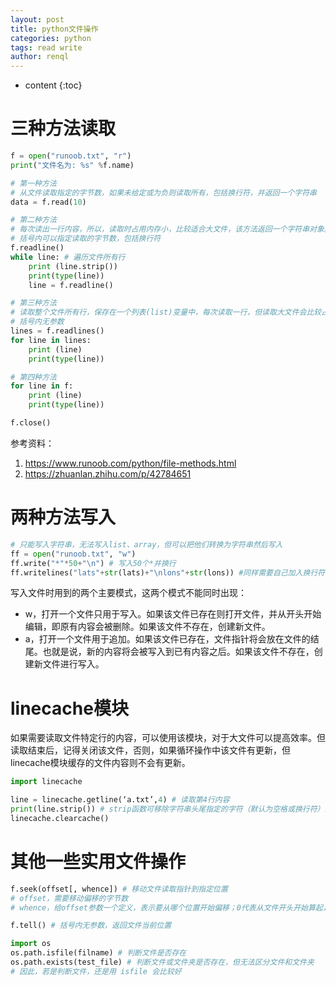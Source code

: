 ```yaml
---
layout: post
title: python文件操作
categories: python
tags: read write
author: renql
---
```


* content
{:toc}

# 三种方法读取
```python
f = open("runoob.txt", "r")
print("文件名为: %s" %f.name)

# 第一种方法
# 从文件读取指定的字节数，如果未给定或为负则读取所有，包括换行符，并返回一个字符串
data = f.read(10)  

# 第二种方法
# 每次读出一行内容，所以，读取时占用内存小，比较适合大文件，该方法返回一个字符串对象。
# 括号内可以指定读取的字节数，包括换行符
f.readline()
while line: # 遍历文件所有行
    print (line.strip())
    print(type(line))
    line = f.readline()

# 第三种方法
# 读取整个文件所有行，保存在一个列表(list)变量中，每次读取一行，但读取大文件会比较占内存。
# 括号内无参数
lines = f.readlines()
for line in lines:
    print (line)
    print(type(line))

# 第四种方法
for line in f:
    print (line)
    print(type(line))

f.close() 
```
参考资料：  
1. https://www.runoob.com/python/file-methods.html
2. https://zhuanlan.zhihu.com/p/42784651

# 两种方法写入
```python
# 只能写入字符串，无法写入list、array，但可以把他们转换为字符串然后写入
ff = open("runoob.txt", "w")
ff.write("*"*50+"\n") # 写入50个*并换行
ff.writelines("lats"+str(lats)+"\nlons"+str(lons)) #同样需要自己加入换行符
```

写入文件时用到的两个主要模式，这两个模式不能同时出现：
- w，打开一个文件只用于写入。如果该文件已存在则打开文件，并从开头开始编辑，即原有内容会被删除。如果该文件不存在，创建新文件。
- a，打开一个文件用于追加。如果该文件已存在，文件指针将会放在文件的结尾。也就是说，新的内容将会被写入到已有内容之后。如果该文件不存在，创建新文件进行写入。

# linecache模块
如果需要读取文件特定行的内容，可以使用该模块，对于大文件可以提高效率。但读取结束后，记得关闭该文件，否则，如果循环操作中该文件有更新，但linecache模块缓存的文件内容则不会有更新。
```python
import linecache

line = linecache.getline(‘a.txt’,4) # 读取第4行内容
print(line.strip()) # strip函数可移除字符串头尾指定的字符（默认为空格或换行符）或字符序列
linecache.clearcache()
```

# 其他一些实用文件操作
```python
f.seek(offset[, whence]) # 移动文件读取指针到指定位置
# offset，需要移动偏移的字节数
# whence，给offset参数一个定义，表示要从哪个位置开始偏移；0代表从文件开头开始算起，1代表从当前位置开始算起，2代表从文件末尾算起。可选，默认为0.

f.tell() # 括号内无参数，返回文件当前位置

import os
os.path.isfile(filname) # 判断文件是否存在
os.path.exists(test_file) # 判断文件或文件夹是否存在，但无法区分文件和文件夹
# 因此，若是判断文件，还是用 isfile 会比较好
```
